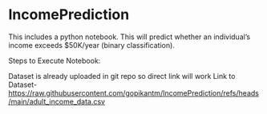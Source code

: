 # IncomePrediction
This includes a python notebook. This will predict whether an individual’s income exceeds $50K/year (binary classification).

Steps to Execute Notebook:

Dataset is already uploaded in git repo so direct link will work 
Link to Dataset- https://raw.githubusercontent.com/gopikantm/IncomePrediction/refs/heads/main/adult_income_data.csv


